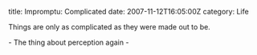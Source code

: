 title: Impromptu: Complicated
date: 2007-11-12T16:05:00Z
category: Life

Things are only as complicated as they were made out to be.

\- The thing about perception again -
